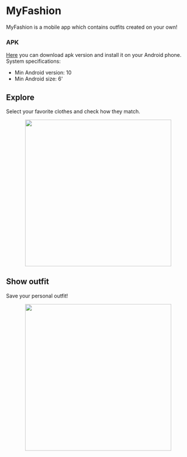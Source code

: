 # MyFashion
MyFashion is a mobile app which contains outfits created on your own!

### APK
[Here](https://github.com/HelenaMaslowska/MyFashion/blob/main/app-debug.apk) you can download apk version and install it on your Android phone. 
System specifications:
- Min Android version: 10
- Min Android size: 6'

## Explore 
Select your favorite clothes and check how they match.
<p align="center">
<img src="https://github.com/HelenaMaslowska/MyFashion/assets/44245185/0a92c877-635e-4a02-90fe-344876c92bad"  width="400">
</p>

## Show outfit
Save your personal outfit!
<p align="center">
<img src="https://github.com/HelenaMaslowska/MyFashion/assets/44245185/a34e25f8-ba86-44fe-a3e0-c274a20057a0" width="400">
  </p>
  
